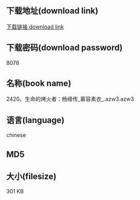 ## 下载地址(download link)
[下载链接 download link](https://voluble-croquembouche-d321dc.netlify.app/?s=2420%E3%80%81%E7%94%9F%E5%91%BD%E7%9A%84%E7%83%A4%E7%81%AB%E8%80%85%EF%BC%9A%E6%9D%A8%E7%BB%9B%E4%BC%A0_%E6%85%95%E5%AE%B9%E7%B4%A0%E8%A1%A3_.azw3)

## 下载密码(download password)
8078

## 名称(book name)
2420、生命的烤火者：杨绛传_慕容素衣_.azw3.azw3

## 语言(language)
chinese

## MD5


## 大小(filesize)
301 KB
